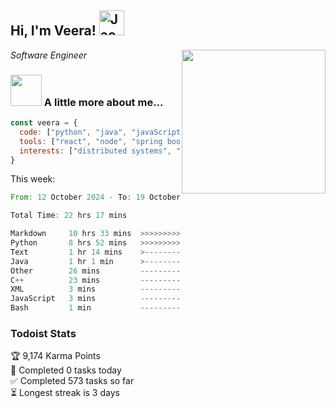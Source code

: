 <h2> Hi, I'm Veera! <img src="https://raw.githubusercontent.com/Tarikul-Islam-Anik/Animated-Fluent-Emojis/master/Emojis/Activities/Jack-O-Lantern.png" alt="Jack-O-Lantern" width="40" height="40" /></h2>
<img align='right' src="https://user-images.githubusercontent.com/74038190/213911110-aedbef38-a29f-4b6b-a65c-11608b4f75a5.gif" width="230">
<p><em>Software Engineer</em></p>


### <img src="https://user-images.githubusercontent.com/74038190/216656963-09118229-8a9e-4af0-910c-c37f35f2e210.gif" width="50"> A little more about me...  

```javascript
const veera = {
  code: ["python", "java", "javaScript", "typeScript", "c++"],
  tools: ["react", "node", "spring boot", "docker", "next.JS", "aws"],
  interests: ["distributed systems", "enterprise software", "parallel computing", "cloud computing", "machine learning", "AI"]
}
```
This week:
<!--START_SECTION:waka-->

```rust
From: 12 October 2024 - To: 19 October 2024

Total Time: 22 hrs 17 mins

Markdown     10 hrs 33 mins  >>>>>>>>>>>>-------------   46.45 %
Python       8 hrs 52 mins   >>>>>>>>>>---------------   39.05 %
Text         1 hr 14 mins    >------------------------   05.49 %
Java         1 hr 1 min      >------------------------   04.52 %
Other        26 mins         -------------------------   01.97 %
C++          23 mins         -------------------------   01.72 %
XML          3 mins          -------------------------   00.28 %
JavaScript   3 mins          -------------------------   00.24 %
Bash         1 min           -------------------------   00.11 %
```

<!--END_SECTION:waka-->


### Todoist Stats

<!-- TODO-IST:START -->
🏆  9,174 Karma Points           
🌸  Completed 0 tasks today           
✅  Completed 573 tasks so far           
⏳  Longest streak is 3 days
<!-- TODO-IST:END -->
<!--
Profile views:
[![](https://visitcount.itsvg.in/api?id=veeravivekt&label=Profile%20Views&color=1&icon=2&pretty=false)](https://visitcount.itsvg.in)
-->
